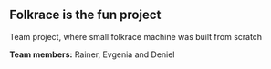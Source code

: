 ## Folkrace is the fun project

Team project, where small folkrace machine was built from scratch

**Team members:** Rainer, Evgenia and Deniel



